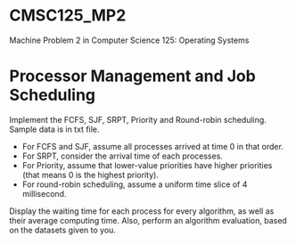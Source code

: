 # CMSC125_MP2

Machine Problem 2 in Computer Science 125: Operating Systems

# Processor Management and Job Scheduling

Implement the FCFS, SJF, SRPT, Priority and Round-robin scheduling. Sample data is in txt file.
- For FCFS and SJF, assume all processes arrived at time 0 in that order.
- For SRPT, consider the arrival time of each processes.
- For Priority, assume that lower-value priorities have higher priorities (that means 0 is the highest priority).
- For round-robin scheduling, assume a uniform time slice of 4 millisecond.

Display the waiting time for each process for every algorithm, as well as their average computing time. Also, perform an algorithm evaluation, based on the datasets given to you.
